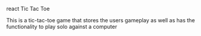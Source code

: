 react Tic Tac Toe

This is a tic-tac-toe game that stores the users gameplay as well as has the functionality to play solo against a computer

